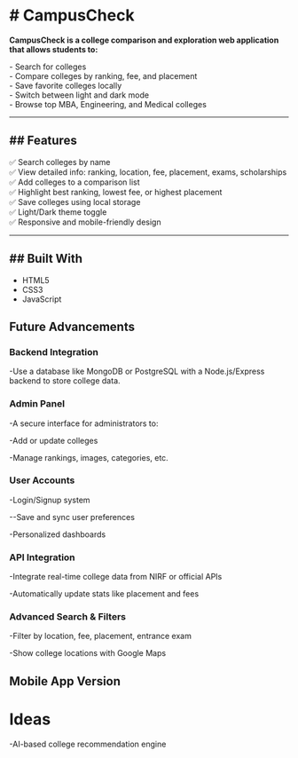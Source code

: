 <h1># CampusCheck</h1>

<p><b>CampusCheck is a college comparison and exploration web application that allows students to:</b></p>

<p>- Search for colleges<br>
- Compare colleges by ranking, fee, and placement<br>
- Save favorite colleges locally<br>
- Switch between light and dark mode<br>
- Browse top MBA, Engineering, and Medical colleges</p>

---

<h2>## Features</h2>

✅ Search colleges by name  
✅ View detailed info: ranking, location, fee, placement, exams, scholarships  
✅ Add colleges to a comparison list  
✅ Highlight best ranking, lowest fee, or highest placement  
✅ Save colleges using local storage  
✅ Light/Dark theme toggle  
✅ Responsive and mobile-friendly design

---

<h2>##  Built With</h2>

-  HTML5  
-  CSS3  
-  JavaScript 

<h2>Future Advancements</h2> 

<h3> Backend Integration</h3>

-Use a database like MongoDB or PostgreSQL with a Node.js/Express backend to store college data.

<h3>Admin Panel</h3>
-A secure interface for administrators to:

-Add or update colleges

-Manage rankings, images, categories, etc.

<h3>User Accounts</h3>

-Login/Signup system

--Save and sync user preferences

-Personalized dashboards

<h3>API Integration</h3>

-Integrate real-time college data from NIRF or official APIs

-Automatically update stats like placement and fees

<h3>Advanced Search & Filters</h3>

-Filter by location, fee, placement, entrance exam

-Show college locations with Google Maps

<h2>Mobile App Version</h2>


<h1>Ideas</h1> 

  -AI-based college recommendation engine

